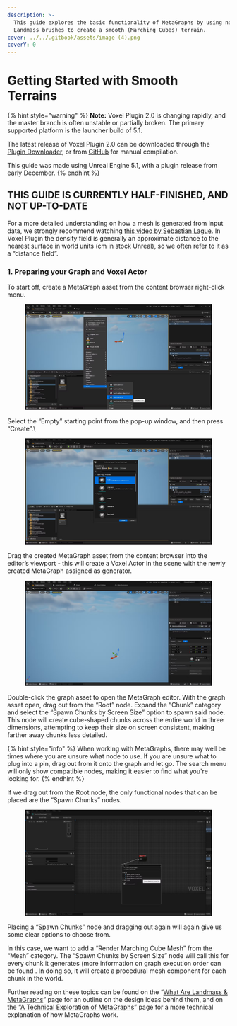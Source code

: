 ```yaml
---
description: >-
  This guide explores the basic functionality of MetaGraphs by using noise and
  Landmass brushes to create a smooth (Marching Cubes) terrain.
cover: ../../.gitbook/assets/image (4).png
coverY: 0
---
```


# Getting Started with Smooth Terrains

{% hint style="warning" %}
**Note:** Voxel Plugin 2.0 is changing rapidly, and the master branch is often unstable or partially broken. The primary supported platform is the launcher build of 5.1.

The latest release of Voxel Plugin 2.0 can be downloaded through the [Plugin Downloader](../installing-voxel-plugin.md), or from [GitHub](https://github.com/VoxelPlugin/VoxelPlugin/) for manual compilation.&#x20;

This guide was made using Unreal Engine 5.1, with a plugin release from early December.
{% endhint %}

## THIS GUIDE IS CURRENTLY HALF-FINISHED, AND NOT UP-TO-DATE

For a more detailed understanding on how a mesh is generated from input data, we strongly recommend watching [this video by Sebastian Lague](https://www.youtube.com/watch?v=M3iI2l0ltbE). In Voxel Plugin the density field is generally an approximate distance to the nearest surface in world units (cm in stock Unreal), so we often refer to it as a “distance field”.

### 1. Preparing your Graph and Voxel Actor <a href="#block-f0f3707dae9d43b48c8b2ada9466e73f" id="block-f0f3707dae9d43b48c8b2ada9466e73f"></a>

To start off, create a MetaGraph asset from the content browser right-click menu.

<figure><img src="../../.gitbook/assets/image (4) (2).png" alt=""><figcaption></figcaption></figure>

Select the “Empty” starting point from the pop-up window, and then press “Create”.\


<figure><img src="../../.gitbook/assets/image (8) (1).png" alt=""><figcaption></figcaption></figure>

Drag the created MetaGraph asset from the content browser into the editor’s viewport - this will create a Voxel Actor in the scene with the newly created MetaGraph assigned as generator.

<figure><img src="../../.gitbook/assets/image (9).png" alt=""><figcaption></figcaption></figure>

Double-click the graph asset to open the MetaGraph editor. With the graph asset open, drag out from the “Root” node. Expand the “Chunk” category and select the “Spawn Chunks by Screen Size” option to spawn said node. This node will create cube-shaped chunks across the entire world in three dimensions, attempting to keep their size on screen consistent, making farther away chunks less detailed.

{% hint style="info" %}
When working with MetaGraphs, there may well be times where you are unsure what node to use. If you are unsure what to plug into a pin, drag out from it onto the graph and let go. The search menu will only show compatible nodes, making it easier to find what you're looking for.
{% endhint %}

&#x20;If we drag out from the Root node, the only functional nodes that can be placed are the “Spawn Chunks” nodes.&#x20;

<figure><img src="../../.gitbook/assets/image (7).png" alt=""><figcaption></figcaption></figure>

Placing a “Spawn Chunks” node and dragging out again will again give us some clear options to choose from.

In this case, we want to add a “Render Marching Cube Mesh” from the “Mesh” category. The “Spawn Chunks by Screen Size” node will call this for every chunk it generates (more information on graph execution order can be found . In doing so, it will create a procedural mesh component for each chunk in the world.





Further reading on these topics can be found on the “[What Are Landmass & MetaGraphs](https://docs.voxelplugin.com/landmass-metagraphs/design-philosophy)” page for an outline on the design ideas behind them, and on the “[A Technical Exploration of MetaGraphs](https://docs.voxelplugin.com/landmass-metagraphs/technical-exploration)” page for a more technical explanation of how MetaGraphs work.

